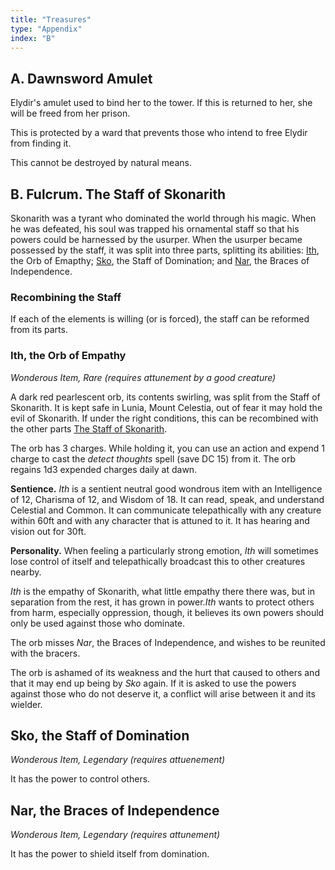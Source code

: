 ```yaml
---
title: "Treasures"
type: "Appendix"
index: "B"
---
```


## A. Dawnsword Amulet

Elydir's amulet used to bind her to the tower. If this is returned to
her, she will be freed from her prison.

This is protected by a ward that prevents those who intend to free
Elydir from finding it.

This cannot be destroyed by natural means.

## B. Fulcrum. The Staff of Skonarith

Skonarith was a tyrant who dominated the world through his magic. When
he was defeated, his soul was trapped his ornamental staff so that his
powers could be harnessed by the usurper. When the usurper became
possessed by the staff, it was split into three parts, splitting its
abilities: [Ith](#ith-the-orb-of-empathy), the Orb of Emapthy;
[Sko](#sko-the-staff-of-domination), the Staff of Domination; and
[Nar](#nar-the-braces-of-independence), the Braces of Independence.

### Recombining the Staff

If each of the elements is willing (or is forced), the staff can be
reformed from its parts.

### Ith, the Orb of Empathy

_Wonderous Item, Rare (requires attunement by a good creature)_

A dark red pearlescent orb, its contents swirling, was split from the
Staff of Skonarith. It is kept safe in Lunia, Mount Celestia, out of
fear it may hold the evil of Skonarith. If under the right conditions,
this can be recombined with the other parts
[The Staff of Skonarith](#recombining-the-staff).

The orb has 3 charges. While holding it, you can use an action and
expend 1 charge to cast the _detect thoughts_ spell (save DC 15) from it.
The orb regains 1d3 expended charges daily at dawn.

**Sentience.** _Ith_ is a sentient neutral good wondrous item with an
Intelligence of 12, Charisma of 12, and Wisdom of 18. It can read,
speak, and understand Celestial and Common. It can communicate
telepathically with any creature within 60ft and with any character that
is attuned to it. It has hearing and vision out for 30ft.

**Personality.** When feeling a particularly strong emotion, _Ith_ will
sometimes lose control of itself and telepathically broadcast this to
other creatures nearby.

_Ith_ is the empathy of Skonarith, what little empathy there there was,
but in separation from the rest, it has grown in power._Ith_ wants to
protect others from harm, especially oppression, though, it believes its
own powers should only be used against those who dominate.

The orb misses _Nar_, the Braces of Independence, and wishes to be
reunited with the bracers.

The orb is ashamed of its weakness and the hurt that caused to others
and that it may end up being by _Sko_ again. If it is asked to use the
powers against those who do not deserve it, a conflict will arise
between it and its wielder.

## Sko, the Staff of Domination

_Wonderous Item, Legendary (requires attuenement)_

It has the power to control others.

## Nar, the Braces of Independence

_Wonderous Item, Legendary (requires attunement)_

It has the power to shield itself from domination.
